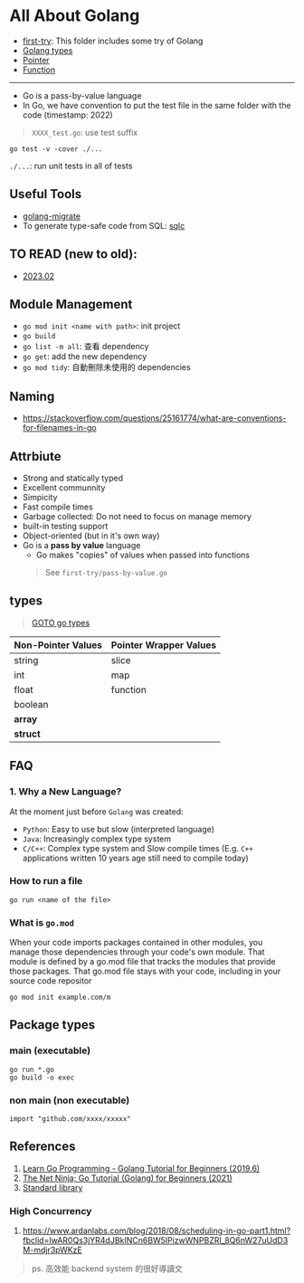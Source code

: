 # All About Golang

- [first-try](./tutorials/first-try): This folder includes some try of Golang
- [Golang types](./go-types)
- [Pointer](./pointer)
- [Function](./function/)

---

- Go is a pass-by-value language
- In Go, we have convention to put the test file in the same folder with the code (timestamp: 2022)

> `XXXX_test.go`: use test suffix

```
go test -v -cover ./...
```

`./...`: run unit tests in all of tests

## Useful Tools

- [golang-migrate](https://github.com/golang-migrate/migrate)
- To generate type-safe code from SQL: [sqlc](https://github.com/kyleconroy/sqlc)

## TO READ (new to old):

- [2023.02](https://tachunwu.github.io/posts/sqlc/?fbclid=IwAR0k6fKsx9ASvZJiLqmNwz2BwaXkBfrCCGAHST-fc5cjjixuDAfgj4x0hA4)

## Module Management

- `go mod init <name with path>`: init project
- `go build`
- `go list -m all`: 查看 dependency
- `go get`: add the new dependency
- `go mod tidy`: 自動刪除未使用的 dependencies

## Naming

- https://stackoverflow.com/questions/25161774/what-are-conventions-for-filenames-in-go

## Attrbiute

+ Strong and statically typed
+ Excellent communnity
+ Simpicity
+ Fast compile times
+ Garbage collected: Do not need to focus on manage memory
+ built-in testing support
+ Object-oriented (but in it's own way)
+ Go is a **pass by value** language
  + Go makes "copies" of values when passed into functions
  > See `first-try/pass-by-value.go`

## types

> [GOTO go types](./go-types)

| Non-Pointer Values | Pointer Wrapper Values |
| ------------------ | ---------------------- |
| string             | slice                  |
| int                | map                    |
| float              | function               |
| boolean            |                        |
| **array**          |                        |
| **struct**         |                        |

## FAQ

### 1. Why a New Language?

At the moment just before `Golang` was created:

+ `Python`: Easy to use but slow (interpreted language)
+ `Java`: Increasingly complex type system
+ `C/C++`: Complex type system and Slow compile times (E.g. `C++` applications written 10 years age still need to compile today)

### How to run a file

`go run <name of the file>`

### What is `go.mod`

When your code imports packages contained in other modules, you manage those dependencies through your code's own module. That module is defined by a go.mod file that tracks the modules that provide those packages. That go.mod file stays with your code, including in your source code repositor

```
go mod init example.com/m
```

## Package types

### main (executable)

```
go run *.go
go build -o exec
```

### non main (non executable)

`import "github.com/xxxx/xxxxx"`

## References

1. [Learn Go Programming - Golang Tutorial for Beginners (2019.6)](https://youtu.be/YS4e4q9oBaU)
2. [The Net Ninja; Go Tutorial (Golang) for Beginners (2021)](https://www.youtube.com/playlist?list=PL4cUxeGkcC9gC88BEo9czgyS72A3doDeM)
3. [Standard library](https://pkg.go.dev/std)

### High Concurrency

1. https://www.ardanlabs.com/blog/2018/08/scheduling-in-go-part1.html?fbclid=IwAR0Qs3jYR4dJBkINCn6BW5lPizwWNPBZRI_8Q6nW27uUdD3M-mdjr3pWKzE

> ps. 高效能 backend system 的很好導讀文
